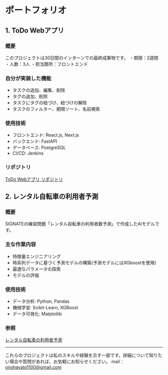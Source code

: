 # ポートフォリオ

## 1. ToDo Webアプリ

### 概要
このプロジェクトは30日間のインターンでの最終成果物です。
・期限：2週間
・人数：3人
・担当箇所：フロントエンド

### 自分が実装した機能
- タスクの追加、編集、削除
- タグの追加、削除
- タスクにタグの紐づけ、紐づけの解除
- タスクのフィルター、期限ソート、名前検索

### 使用技術
- フロントエンド: React.js, Next.js
- バックエンド: FastAPI
- データベース: PostgreSQL
- CI/CD: Jenkins

### リポジトリ
[ToDo Webアプリ リポジトリ]([リンク](https://github.com/webfrontier-intern-20231002-20231031/todo-team-b))

## 2. レンタル自転車の利用者予測

### 概要
SIGNATEの練習問題「レンタル自転車の利用者数予測」で作成したAIモデルです。

### 主な作業内容
- 特徴量エンジニアリング
- 時系列データに基づく予測モデルの構築(予測モデルにはXGboostを使用)
- 最適なパラメータの探索
- モデルの評価

### 使用技術
- データ分析: Python, Pandas
- 機械学習: Scikit-Learn, XGBoost
- データ可視化: Matplotlib

### 参照
[レンタル自転車の利用者予測]([リンク](https://signate.jp/competitions/114))

---

これらのプロジェクトは私のスキルや経験を示す一部です。詳細について知りたい場合や質問があれば、お気軽にお知らせください。
mail：onohayato1100@gmail.com

